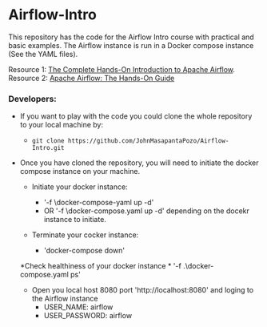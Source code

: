 # Airflow-Intro

This repository has the code for the Airflow Intro course with practical and basic examples. The Airflow instance is run in a Docker compose instance (See the YAML files).

Resource 1: [The Complete Hands-On Introduction to Apache Airflow](https://www.udemy.com/course/the-complete-hands-on-course-to-master-apache-airflow/).
Resource 2: [Apache Airflow: The Hands-On Guide](https://www.udemy.com/course/the-ultimate-hands-on-course-to-master-apache-airflow/)

### Developers:

* If you want to play with the code you could clone the whole repository to your local machine by:

    * `git clone https://github.com/JohnMasapantaPozo/Airflow-Intro.git`
 
* Once you have cloned the repository, you will need to initiate the docker compose instance on your machine.

    * Initiate your docker instance:
      * '-f \docker-compose-yaml up -d'
      * OR '-f \docker-compose.yaml up -d' depending on the docekr instance to initiate.
    
    * Terminate your cocker instance:
      * 'docker-compose down'
    
    *Check healthiness of your docker instance
      * '-f .\docker-compose.yaml ps'
    
    * Open you local host 8080 port 'http://localhost:8080' and loging to the Airflow instance
      * USER_NAME: airflow
      * USER_PASSWORD: airflow
